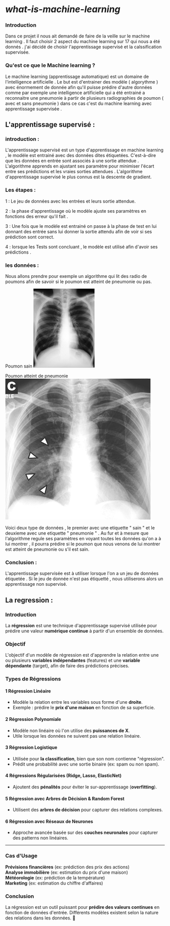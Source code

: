 # *what-is-machine-learning*

### Introduction

Dans ce projet il nous ait demandé de faire de la veille sur le machine learning . Il faut choisir 2 aspect du machine learning sur 17 qui nous a été donnés . j'ai décidé de choisir l'apprentissage supervisé et la calssification supervisée. 


### Qu'est ce que le Machine learning ? 

Le machine learning (apprentissage automatique) est un domaine de l'intelligence artificielle . Le but est d'entrainer des modèle ( algorythme ) avec énormement de donnée afin qu'il puisse prédire d'autre données comme par exemple une intelligence artificielle qui a été entrainé a reconnaitre une pneumonie à partir de plusieurs radiographies de poumon ( avec et sans pneumonie ) dans ce cas c'est du machine learning avec apprentissage supervisée . 


## L'apprentissage supervisé :

### introduction :
L'apprentissage supervisé est un type d'apprentissage en machine learning , le modèle est entrainé avec des données dites étiquetées. C'est-à-dire que les données en entrée sont associés à une sortie attendue . L'algorithme apprends en ajustant ses paramètre pour minimiser l'écart entre ses prédictions et les vraies sorties attendues . L'algorithme d'apprentissage supervisé le plus connus est la descente de gradient.  

### Les étapes :

1 : Le jeu de données avec les entrées et leurs sortie attendue.

2 : la phase d'apprentissage où le modèle ajuste ses paramètres en fonctions des erreur qu'il fait .

3 : Une fois que le modèle est entrainé on passe à la phase de test en lui donnant des entrée sans lui donner la sortie attendu afin de voir si ses prédiction sont correct.

4 : lorsque les Tests sont concluant , le modèle est utilisé afin d'avoir ses prédictions . 

### les données : 

Nous allons prendre pour exemple un algorithme qui lit des radio de poumons afin de savoir si le poumon est atteint de pneumonie ou pas. 

Poumon sain
![Poumon sain](picture/radio_poumon_sain.jpg)

Poumon atteint de pneumonie
![Poumon atteint de pneumonie](picture/paumon_pneumonie.jpeg)

Voici deux type de données , le premier avec une etiquette " sain " et le deuxieme avec une etiquette " pneumonie " . Au fur et à mesure que l'algorithme regule ses paramètres en voyant toutes les données qu'on a à lui montrer , il pourra prédire si le poumon que nous venons de lui montrer est atteint de pneumonie ou s'il est sain.

### Conclusion : 

L'apprentissage supervisée est à utiliser lorsque l'on a un jeu de données étiquetée . Si le jeu de donnée n'est pas étiquetté , nous utiliserons alors un apprentissage non supervisé.

## La regression :

### Introduction 

La **régression** est une technique d'apprentissage supervisé utilisée pour prédire une valeur **numérique continue** à partir d'un ensemble de données.

### Objectif
L'objectif d'un modèle de régression est d'apprendre la relation entre une ou plusieurs **variables indépendantes** (features) et une **variable dépendante** (target), afin de faire des prédictions précises.

### Types de Régressions

#### 1️ Régression Linéaire
- Modèle la relation entre les variables sous forme d'une **droite**.
- Exemple : prédire le **prix d'une maison** en fonction de sa superficie.

#### 2️ Régression Polynomiale
- Modèle non linéaire où l'on utilise des **puissances de X**.
- Utile lorsque les données ne suivent pas une relation linéaire.

#### 3️ Régression Logistique
- Utilisée pour **la classification**, bien que son nom contienne "régression".
- Prédit une probabilité avec une sortie binaire (ex: spam ou non spam).

#### 4️ Régressions Régularisées (Ridge, Lasso, ElasticNet)
- Ajoutent des **pénalités** pour éviter le sur-apprentissage (**overfitting**).

#### 5️ Régression avec Arbres de Décision & Random Forest
- Utilisent des **arbres de décision** pour capturer des relations complexes.

#### 6️ Régression avec Réseaux de Neurones
- Approche avancée basée sur des **couches neuronales** pour capturer des patterns non linéaires.

---

### Cas d'Usage
**Prévisions financières** (ex: prédiction des prix des actions)  
**Analyse immobilière** (ex: estimation du prix d'une maison)  
**Météorologie** (ex: prédiction de la température)  
**Marketing** (ex: estimation du chiffre d'affaires)  


### Conclusion
La régression est un outil puissant pour **prédire des valeurs continues** en fonction de données d'entrée. Différents modèles existent selon la nature des relations dans les données. 🚀




